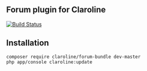 Forum plugin for Claroline
--------------------------

[![Build Status](https://travis-ci.org/claroline/ForumBundle.svg?branch=master)](https://travis-ci.org/claroline/ForumBundle)

Installation
------------

```
composer require claroline/forum-bundle dev-master
php app/console claroline:update
```
